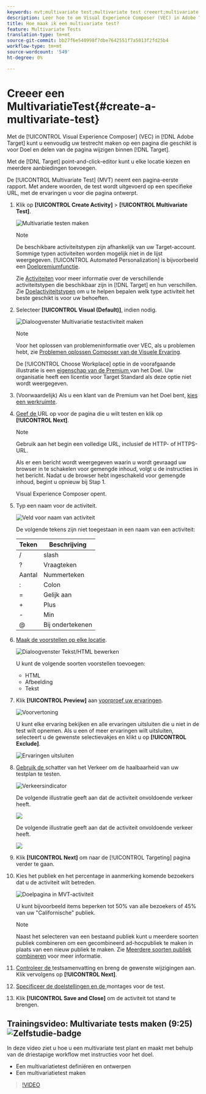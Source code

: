 ```yaml
---
keywords: mvt;multivariate test;multivariate test creeert;multivariate test creeert;mvt creeert;mvt creeert;mvt hoe;multivariate test hoe
description: Leer hoe te om Visual Experience Composer (VEC) in Adobe Target te gebruiken om een Multivariate Test (MVT) recht op een Doel-Toegelaten pagina tot stand te brengen.
title: Hoe maak ik een multivariate test?
feature: Multivariate Tests
translation-type: tm+mt
source-git-commit: bb27f6e540998f7dbe7642551f7a5013f2fd25b4
workflow-type: tm+mt
source-wordcount: '549'
ht-degree: 0%

---
```



# Creeer een MultivariatieTest{#create-a-multivariate-test}

Met de [!UICONTROL Visual Experience Composer] (VEC) in [!DNL Adobe Target] kunt u eenvoudig uw testrecht maken op een pagina die geschikt is voor Doel en delen van de pagina wijzigen binnen [!DNL Target].

Met de [!DNL Target] point-and-click-editor kunt u elke locatie kiezen en meerdere aanbiedingen toevoegen.

De [!UICONTROL Multivariate Test] (MVT) neemt een pagina-eerste rapport. Met andere woorden, de test wordt uitgevoerd op een specifieke URL, met de ervaringen u voor die pagina ontwerpt.

1. Klik op **[!UICONTROL Create Activity]** > **[!UICONTROL Multivariate Test]**.

   ![Multivariatie testen maken](/help/c-activities/c-multivariate-testing/t-create-multivariate-test/assets/create-multivariate.png)

   >[!NOTE]
   >
   >De beschikbare activiteitstypen zijn afhankelijk van uw Target-account. Sommige typen activiteiten worden mogelijk niet in de lijst weergegeven. [!UICONTROL Automated Personalization] is bijvoorbeeld een [Doelpremiumfunctie](/help/c-intro/intro.md#premium).
   >
   >Zie [Activiteiten](/help/c-activities/activities.md#concept_D317A95A1AB54674BA7AB65C7985BA03) voor meer informatie over de verschillende activiteitstypen die beschikbaar zijn in [!DNL Target] en hun verschillen. Zie [Doelactiviteitstypen](/help/c-activities/target-activities-guide.md) om u te helpen bepalen welk type activiteit het beste geschikt is voor uw behoeften.

1. Selecteer **[!UICONTROL Visual (Default)]**, indien nodig.

   ![Dialoogvenster Multivariatie testactiviteit maken](/help/c-activities/c-multivariate-testing/t-create-multivariate-test/assets/create-mvt-dialog.png)

   >[!NOTE]
   >
   >Voor het oplossen van problemeninformatie over VEC, als u problemen hebt, zie [Problemen oplossen Composer van de Visuele Ervaring](/help/c-experiences/c-visual-experience-composer/r-troubleshoot-composer/troubleshoot-composer.md).
   >
   >De [!UICONTROL Choose Workplace] optie in de voorafgaande illustratie is een [eigenschap van de Premium ](/help/c-intro/intro.md) van het Doel. Uw organisatie heeft een licentie voor Target Standard als deze optie niet wordt weergegeven.

1. (Voorwaardelijk) Als u een klant van de Premium van het Doel bent, [kies een werkruimte](/help/administrating-target/c-user-management/property-channel/property-channel.md).

1. [Geef de ](/help/c-activities/c-multivariate-testing/t-create-multivariate-test/url.md#concept_C12E4A85FF3B4E518E3110F6CF1AF9C0) URL op voor de pagina die u wilt testen en klik op  **[!UICONTROL Next]**.

   >[!NOTE]
   >
   >Gebruik aan het begin een volledige URL, inclusief de HTTP- of HTTPS-URL.

   Als er een bericht wordt weergegeven waarin u wordt gevraagd uw browser in te schakelen voor gemengde inhoud, volgt u de instructies in het bericht. Nadat u de browser hebt ingeschakeld voor gemengde inhoud, begint u opnieuw bij Stap 1.

   Visual Experience Composer opent.

1. Typ een naam voor de activiteit.

   ![Veld voor naam van activiteit](/help/c-activities/c-multivariate-testing/t-create-multivariate-test/assets/activityname.png)

   De volgende tekens zijn niet toegestaan in een naam van een activiteit:

   | Teken | Beschrijving |
   |--- |--- |
   | / | slash |
   | ? | Vraagteken |
   | Aantal | Nummerteken |
   | : | Colon |
   | = | Gelijk aan |
   | + | Plus |
   | - | Min |
   | @ | Bij ondertekenen |

1. [Maak de voorstellen op elke locatie](/help/c-activities/c-multivariate-testing/t-create-multivariate-test/add-offers.md#concept_DCE6B45C30F7419B8EC17AFDEE8D8AA6).

   ![Dialoogvenster Tekst/HTML bewerken](/help/c-activities/c-multivariate-testing/t-create-multivariate-test/assets/editoffers.png)

   U kunt de volgende soorten voorstellen toevoegen:

   * HTML
   * Afbeelding
   * Tekst

1. Klik **[!UICONTROL Preview]** aan [voorproef uw ervaringen](/help/c-activities/c-multivariate-testing/t-create-multivariate-test/preview-experiences.md).

   ![Voorvertoning](/help/c-activities/c-multivariate-testing/t-create-multivariate-test/assets/preview-mvt.png)

   U kunt elke ervaring bekijken en alle ervaringen uitsluiten die u niet in de test wilt opnemen. Als u een of meer ervaringen wilt uitsluiten, selecteert u de gewenste selectievakjes en klikt u op **[!UICONTROL Exclude]**.

   ![Ervaringen uitsluiten](/help/c-activities/c-multivariate-testing/t-create-multivariate-test/assets/preview-mvt-exclude.png)

1. [Gebruik de ](/help/c-activities/c-multivariate-testing/t-create-multivariate-test/traffic-estimator.md#task_71AA6922AFD447EA8C5E610A78ABA714) schatter van het Verkeer om de haalbaarheid van uw testplan te testen.

   ![Verkeersindicator](/help/c-activities/c-multivariate-testing/t-create-multivariate-test/assets/mvt-traffic-indicator.png)

   De volgende illustratie geeft aan dat de activiteit onvoldoende verkeer heeft.

   ![](assets/estimator.png)

   De volgende illustratie geeft aan dat de activiteit onvoldoende verkeer heeft.

   ![](assets/estimator2.png)

1. Klik **[!UICONTROL Next]** om naar de [!UICONTROL Targeting] pagina verder te gaan.

1. Kies het publiek en het percentage in aanmerking komende bezoekers dat u de activiteit wilt betreden.

   ![Doelpagina in MVT-activiteit](/help/c-activities/c-multivariate-testing/t-create-multivariate-test/assets/mvt_audperc.png)

   U kunt bijvoorbeeld items beperken tot 50% van alle bezoekers of 45% van uw &quot;Californische&quot; publiek.

   >[!NOTE]
   >
   >Naast het selecteren van een bestaand publiek kunt u meerdere soorten publiek combineren om een gecombineerd ad-hocpubliek te maken in plaats van een nieuw publiek te maken. Zie [Meerdere soorten publiek combineren](/help/c-target/combining-multiple-audiences.md#concept_A7386F1EA4394BD2AB72399C225981E5) voor meer informatie.

1. [Controleer de ](/help/c-activities/c-multivariate-testing/t-create-multivariate-test/test-summary.md#reference_971AB225963A4DC18EEB5B0E20F0A4A7) testsamenvatting en breng de gewenste wijzigingen aan. Klik vervolgens op  **[!UICONTROL Next]**.

1. [Specificeer de doelstellingen en de ](/help/c-activities/c-multivariate-testing/t-create-multivariate-test/goals-and-settings.md#reference_B25389FD6F3A4989801E740364B089CC) montages voor de test.

1. Klik **[!UICONTROL Save and Close]** om de activiteit tot stand te brengen.

## Trainingsvideo: Multivariate tests maken (9:25) ![Zelfstudie-badge](/help/assets/tutorial.png)

In deze video ziet u hoe u een multivariate test plant en maakt met behulp van de driestapige workflow met instructies voor het doel.

* Een multivariatietest definiëren en ontwerpen
* Een multivariatietest maken

>[!VIDEO](https://video.tv.adobe.com/v/17395)
